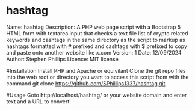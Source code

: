 # hashtag
Name: hashtag
Description: A PHP web page script with a Bootstrap 5 HTML form with textarea input that checks a text file list of crypto related keywords and cashtags in the same directory as the script to markup as hashtags formatted with # prefixed and cashtags with $ prefixed to copy and paste onto another website like x.com
Version: 1
Date: 12/09/2024
Author: Stephen Phillips
Licence: MIT license

#Installation
Install PHP and Apache or equivilant
Clone the git repo files into the web root or directory you want to access this script from with the command git clone https://github.com/SPhillips1337/hashtag.git

#Usage
Goto http://localhost/hashtag/ or your website domain and enter text and a URL to convert!


